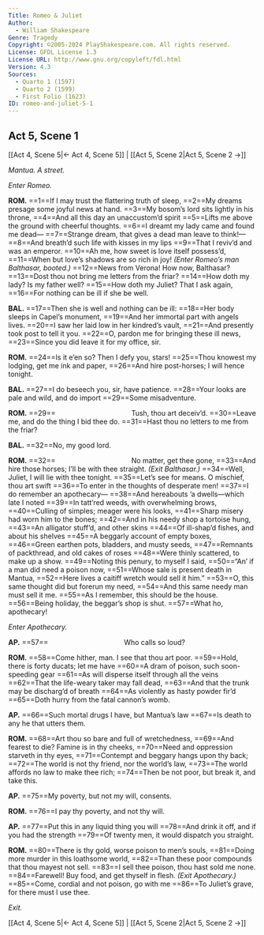 ```yaml
---
Title: Romeo & Juliet
Author: 
  - William Shakespeare
Genre: Tragedy
Copyright: ©2005-2024 PlayShakespeare.com. All rights reserved.
License: GFDL License 1.3
License URL: http://www.gnu.org/copyleft/fdl.html
Version: 4.3
Sources:
  - Quarto 1 (1597)
  - Quarto 2 (1599)
  - First Folio (1623)
ID: romeo-and-juliet-5-1
---
```


## Act 5, Scene 1
[[Act 4, Scene 5|← Act 4, Scene 5]] | [[Act 5, Scene 2|Act 5, Scene 2 →]]

*Mantua. A street.*

*Enter Romeo.*

**ROM.**
==1==If I may trust the flattering truth of sleep,
==2==My dreams presage some joyful news at hand.
==3==My bosom’s lord sits lightly in his throne,
==4==And all this day an unaccustom’d spirit
==5==Lifts me above the ground with cheerful thoughts.
==6==I dreamt my lady came and found me dead⁠—
==7==Strange dream, that gives a dead man leave to think!⁠—
==8==And breath’d such life with kisses in my lips
==9==That I reviv’d and was an emperor.
==10==Ah me, how sweet is love itself possess’d,
==11==When but love’s shadows are so rich in joy!
*(Enter Romeo’s man Balthasar, booted.)*
==12==News from Verona! How now, Balthasar?
==13==Dost thou not bring me letters from the friar?
==14==How doth my lady? Is my father well?
==15==How doth my Juliet? That I ask again,
==16==For nothing can be ill if she be well.

**BAL.**
==17==Then she is well and nothing can be ill:
==18==Her body sleeps in Capel’s monument,
==19==And her immortal part with angels lives.
==20==I saw her laid low in her kindred’s vault,
==21==And presently took post to tell it you.
==22==O, pardon me for bringing these ill news,
==23==Since you did leave it for my office, sir.

**ROM.**
==24==Is it e’en so? Then I defy you, stars!
==25==Thou knowest my lodging, get me ink and paper,
==26==And hire post-horses; I will hence tonight.

**BAL.**
==27==I do beseech you, sir, have patience.
==28==Your looks are pale and wild, and do import
==29==Some misadventure.

**ROM.**
==29==           Tush, thou art deceiv’d.
==30==Leave me, and do the thing I bid thee do.
==31==Hast thou no letters to me from the friar?

**BAL.**
==32==No, my good lord.

**ROM.**
==32==           No matter, get thee gone,
==33==And hire those horses; I’ll be with thee straight.
*(Exit Balthasar.)*
==34==Well, Juliet, I will lie with thee tonight.
==35==Let’s see for means. O mischief, thou art swift
==36==To enter in the thoughts of desperate men!
==37==I do remember an apothecary⁠—
==38==And hereabouts ’a dwells—which late I noted
==39==In tatt’red weeds, with overwhelming brows,
==40==Culling of simples; meager were his looks,
==41==Sharp misery had worn him to the bones;
==42==And in his needy shop a tortoise hung,
==43==An alligator stuff’d, and other skins
==44==Of ill-shap’d fishes, and about his shelves
==45==A beggarly account of empty boxes,
==46==Green earthen pots, bladders, and musty seeds,
==47==Remnants of packthread, and old cakes of roses
==48==Were thinly scattered, to make up a show.
==49==Noting this penury, to myself I said,
==50==“An’ if a man did need a poison now,
==51==Whose sale is present death in Mantua,
==52==Here lives a caitiff wretch would sell it him.”
==53==O, this same thought did but forerun my need,
==54==And this same needy man must sell it me.
==55==As I remember, this should be the house.
==56==Being holiday, the beggar’s shop is shut.
==57==What ho, apothecary!

*Enter Apothecary.*

**AP.**
==57==           Who calls so loud?

**ROM.**
==58==Come hither, man. I see that thou art poor.
==59==Hold, there is forty ducats; let me have
==60==A dram of poison, such soon-speeding gear
==61==As will disperse itself through all the veins
==62==That the life-weary taker may fall dead,
==63==And that the trunk may be discharg’d of breath
==64==As violently as hasty powder fir’d
==65==Doth hurry from the fatal cannon’s womb.

**AP.**
==66==Such mortal drugs I have, but Mantua’s law
==67==Is death to any he that utters them.

**ROM.**
==68==Art thou so bare and full of wretchedness,
==69==And fearest to die? Famine is in thy cheeks,
==70==Need and oppression starveth in thy eyes,
==71==Contempt and beggary hangs upon thy back;
==72==The world is not thy friend, nor the world’s law,
==73==The world affords no law to make thee rich;
==74==Then be not poor, but break it, and take this.

**AP.**
==75==My poverty, but not my will, consents.

**ROM.**
==76==I pay thy poverty, and not thy will.

**AP.**
==77==Put this in any liquid thing you will
==78==And drink it off, and if you had the strength
==79==Of twenty men, it would dispatch you straight.

**ROM.**
==80==There is thy gold, worse poison to men’s souls,
==81==Doing more murder in this loathsome world,
==82==Than these poor compounds that thou mayest not sell.
==83==I sell thee poison, thou hast sold me none.
==84==Farewell! Buy food, and get thyself in flesh.
*(Exit Apothecary.)*
==85==Come, cordial and not poison, go with me
==86==To Juliet’s grave, for there must I use thee.

*Exit.*

[[Act 4, Scene 5|← Act 4, Scene 5]] | [[Act 5, Scene 2|Act 5, Scene 2 →]]
